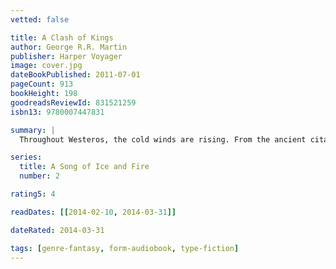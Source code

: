 ```yaml
---
vetted: false

title: A Clash of Kings
author: George R.R. Martin
publisher: Harper Voyager
image: cover.jpg
dateBookPublished: 2011-07-01
pageCount: 913
bookHeight: 198
goodreadsReviewId: 831521259
isbn13: 9780007447831

summary: |
  Throughout Westeros, the cold winds are rising. From the ancient citadel of Dragonstone to the forbidding lands of Winterfell, chaos reigns as pretenders to the Iron Throne of the Seven Kingdoms stake their claims through tempest, turmoil and war. As a prophecy of doom cuts across the sky - a comet the colour of blood and flame - five factions struggle for control of a divided land. Brother plots against brother and the dead rise to walk in the night.

series:
  title: A Song of Ice and Fire
  number: 2

rating5: 4

readDates: [[2014-02-10, 2014-03-31]]

dateRated: 2014-03-31

tags: [genre-fantasy, form-audiobook, type-fiction]
---
```

